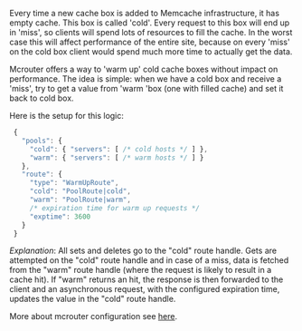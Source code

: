 Every time a new cache box is added to Memcache infrastructure, it has empty cache. This box is called 'cold'. Every request to this box will end up in 'miss', so clients will spend lots of resources to fill the cache. In the worst case this will affect performance of the entire site, because on every 'miss' on the cold box client would spend much more time to actually get the data.

Mcrouter offers a way to 'warm up' cold cache boxes without impact on performance. The idea is simple: when we have a cold box and receive a 'miss', try to get a value from 'warm 'box (one with filled cache) and set it back to cold box.

Here is the setup for this logic:

```JavaScript
 {
   "pools": {
     "cold": { "servers": [ /* cold hosts */ ] },
     "warm": { "servers": [ /* warm hosts */ ] }
   },
   "route": {
     "type": "WarmUpRoute",
     "cold": "PoolRoute|cold",
     "warm": "PoolRoute|warm",
     /* expiration time for warm up requests */
     "exptime": 3600
   }
 }
```

_Explanation_: All sets and deletes go to the "cold" route handle. Gets are attempted on the "cold" route handle and in case of a miss, data is fetched from the "warm" route handle (where the request is likely to result
in a cache hit). If "warm" returns an hit, the response is then forwarded to the client and an asynchronous request, with the configured expiration time, updates the value in the "cold" route handle.

More about mcrouter configuration see [here](Configuration).

